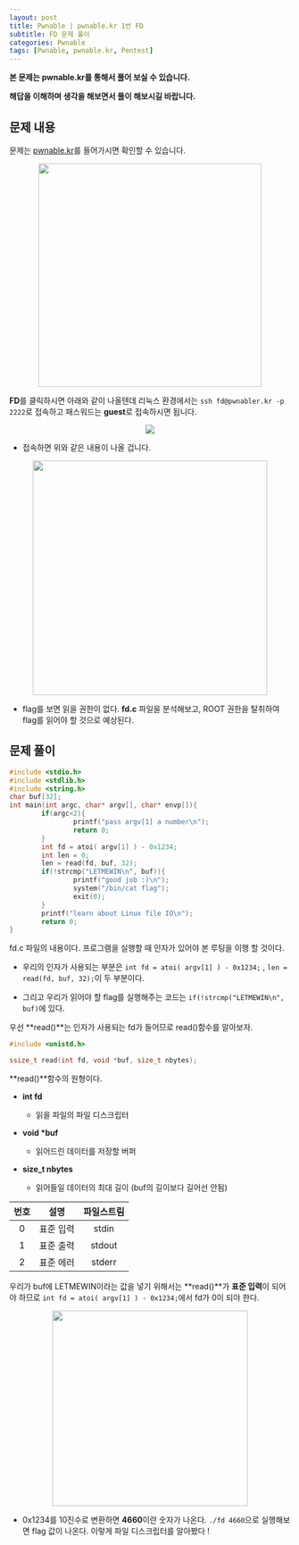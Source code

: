 ```yaml
---
layout: post
title: Pwnable | pwnable.kr 1번 FD
subtitle: FD 문제 풀이
categories: Pwnable
tags: [Pwnable, pwnable.kr, Pentest]
---
```


**본 문제는 pwnable.kr를 통해서 풀어 보실 수 있습니다.**

**해답을 이해하며 생각을 해보면서 풀이 해보시길 바랍니다.**

## 문제 내용

문제는 <a href = "https://pwnable.kr/play.php">pwnable.kr</a>를 들어가시면 확인할 수 있습니다.

<p align="center">
<img src ="https://user-images.githubusercontent.com/78135526/178695660-0a014bc2-aa84-491e-bb99-3f3f7d3ac3bf.png" width = 400>
</p>

**FD**를 클릭하시면 아래와 같이 나올텐데 리눅스 환경에서는 `ssh fd@pwnabler.kr -p 2222`로 접속하고 패스워드는 **guest**로 접속하시면 됩니다.

<p align="center">
<img src ="https://user-images.githubusercontent.com/78135526/179387122-edf97741-8f33-4c74-9659-4e170ccfb462.png">
</p>

* 접속하면 위와 같은 내용이 나올 겁니다.

<p align="center">
<img src ="https://user-images.githubusercontent.com/78135526/179387172-e0cce2c7-6a3b-4d97-af79-3da6300ffe2f.png" width = 420>
</p>

* flag를 보면 읽을 권한이 없다. **fd.c** 파일을 분석해보고, ROOT 권한을 탈취하여 flag를 읽어야 할 것으로 예상된다.

## 문제 풀이

```C
#include <stdio.h>
#include <stdlib.h>
#include <string.h>
char buf[32];
int main(int argc, char* argv[], char* envp[]){
        if(argc<2){
                printf("pass argv[1] a number\n");
                return 0;
        }
        int fd = atoi( argv[1] ) - 0x1234;
        int len = 0;
        len = read(fd, buf, 32);
        if(!strcmp("LETMEWIN\n", buf)){
                printf("good job :)\n");
                system("/bin/cat flag");
                exit(0);
        }
        printf("learn about Linux file IO\n");
        return 0;
}
```

fd.c 파일의 내용이다. 프로그램을 실행할 때 인자가 있어야 본 루팅을 이행 할 것이다.

* 우리의 인자가 사용되는 부분은 `int fd = atoi( argv[1] ) - 0x1234;` , `len = read(fd, buf, 32);`이 두 부분이다.

* 그리고 우리가 읽어야 할 flag를 실행해주는 코드는 `if(!strcmp("LETMEWIN\n", buf)`에 있다.

우선 **read()**는 인자가 사용되는 fd가 들어므로 read()함수를 알아보자.

```C
#include <unistd.h>

ssize_t read(int fd, void *buf, size_t nbytes);
```

**read()**함수의 원형이다.

* **int fd**
  * 읽을 파일의 파일 디스크립터

* __void *buf__
  * 읽어드린 데이터를 저장할 버퍼

* __size_t nbytes__
  * 읽어들일 데이터의 최대 길이 (buf의 길이보다 길어선 안됨)

번호  | 설명 | 파일스트림 |
:---: | :---:| :----------:|
0    | 표준 입력 |  stdin
1    | 표준 출력 |  stdout
2    | 표준 에러 |  stderr

우리가 buf에 LETMEWIN이라는 값을 넣기 위해서는 **read()**가 **표준 입력**이 되어야 하므로 `int fd = atoi( argv[1] ) - 0x1234;`에서 fd가 0이 되야 한다.

<p align="center">
<img src ="https://user-images.githubusercontent.com/78135526/179387791-b3cbaa66-847e-46e4-ae48-278c9ffadd1d.png" width = 350>
</p>

* 0x1234를 10진수로 변환하면 **4660**이란 숫자가 나온다. `./fd 4660`으로 실행해보면 flag 값이 나온다. 이렇게 파일 디스크립터를 알아봤다 !

